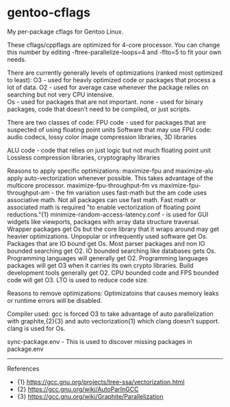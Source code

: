 # gentoo-cflags

My per-package cflags for Gentoo Linux.

These cflags/cppflags are optimized for 4-core processor.  You can change this number by editing -ftree-parallelize-loops=4 and -flto=5 to fit your own needs.

There are currently generally levels of optimizations (ranked most optimized to least):
O3 - used for heavly optimized code or packages that process a lot of data.
O2 - used for average case whenever the package relies on searching but not very CPU intensive.  
Os - used for packages that are not important.
none - used for binary packages, code that doesn't need to be compiled, or just scripts.

There are two classes of code:
FPU code - used for packages that are suspected of using floating point units
Software that may use FPU code: audio codecs, lossy color image compression libraries, 3D libraries

ALU code - code that relies on just logic but not much floating point unit
Lossless compression libraries, cryptography libraries

Reasons to apply specific optimizations:
maximize-fpu and maximize-alu apply auto-vectorization whenever possible.  This takes advantage of the multicore processor.
maximize-fpu-throughput-fm vs maximize-fpu-throughput-am - the fm variation uses fast-math but the am code uses associative math.  Not all packages can use fast math.  Fast math or associated math is required "to enable vectorization of floating point reductions."{1}
minimize-random-access-latency.conf - is used for GUI widgets like viewports, packages with array data structure traversal.
Wrapper packages get Os but the core library that it wraps around may get heavier optimizations.
Unpopular or infrequently used software get Os.
Packages that are IO bound get Os.
Most parser packages and non IO bounded searching get O2.
IO bounded searching like databases gets Os.
Programming languages will generally get O2.  Programming languages packages will get O3 when it carries its own crypto libraries.
Build development tools generally get O2.
CPU bounded code and FPS bounded code will get O3.
LTO is used to reduce code size.

Reasons to remove optimizations:
Optimizatoins that causes memory leaks or runtime errors will be disabled.

Compiler used:
gcc is forced O3 to take advantage of auto parallelization with graphite,{2}{3} and auto vectorization{1} which clang doesn't support.
clang is used for Os.

sync-package.env - This is used to discover missing packages in package.env

----
References
* {1} https://gcc.gnu.org/projects/tree-ssa/vectorization.html
* {2} https://gcc.gnu.org/wiki/AutoParInGCC
* {3} https://gcc.gnu.org/wiki/Graphite/Parallelization
